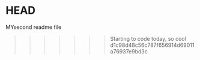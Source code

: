 # HEAD
MYsecond readme file

>>>>>>> Starting to code today, so cool
>>>>>>> d1c98d48c56c787f656914d69011a76937e9bd3c
